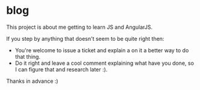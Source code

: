 # blog

This project is about me getting to learn JS and AngularJS.

If you step by anything that doesn't seem to be quite right then:
  * You're welcome to issue a ticket and explain a on it a better way to do that thing.
  * Do it right and leave a cool comment explaining what have you done, so I can figure that and research later :).
  
Thanks in advance :)

